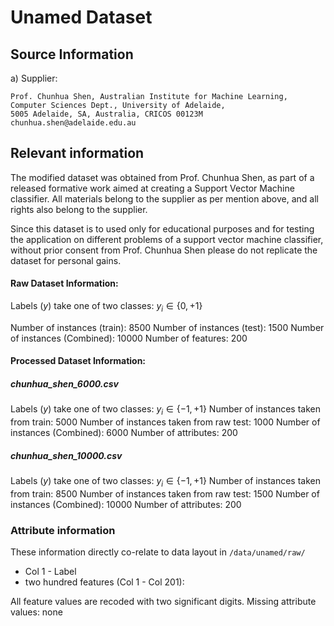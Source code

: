 # Unamed Dataset

## Source Information
a) Supplier:

	Prof. Chunhua Shen, Australian Institute for Machine Learning,
	Computer Sciences Dept., University of Adelaide,
	5005 Adelaide, SA, Australia, CRICOS 00123M
	chunhua.shen@adelaide.edu.au

## Relevant information
The modified dataset was obtained from Prof. Chunhua Shen, as part of a released formative work aimed at creating a Support Vector Machine classifier. All materials belong to the supplier as per mention above, and all rights also belong to the supplier.

Since this dataset is to used only for educational purposes and for testing the application on different problems of a support vector machine classifier, without prior consent from Prof. Chunhua Shen please do not replicate the dataset for personal gains.

#### Raw Dataset Information:
Labels ($y$) take one of two classes: $y_{i} \in \left\{ 0, +1 \right\}$

Number of instances (train): 8500
Number of instances (test): 1500
Number of instances (Combined): 10000
Number of features: 200

#### Processed Dataset Information:
##### chunhua_shen_6000.csv
Labels ($y$) take one of two classes: $y_{i} \in \left\{ -1, +1 \right\}$
Number of instances taken from train: 5000
Number of instances taken from raw test: 1000
Number of instances (Combined): 6000
Number of attributes: 200

##### chunhua_shen_10000.csv
Labels ($y$) take one of two classes: $y_{i} \in \left\{ -1, +1 \right\}$
Number of instances taken from train: 8500
Number of instances taken from raw test: 1500
Number of instances (Combined): 10000
Number of attributes: 200

### Attribute information
These information directly co-relate to data layout in `/data/unamed/raw/`
- Col 1 - Label
- two hundred features (Col 1 - Col 201):

All feature values are recoded with two significant digits.
Missing attribute values: none

